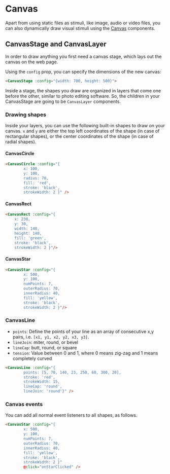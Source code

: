 # Canvas
Apart from using static files as stimuli, like image, audio or video files,
you can also dynamically draw visual stimuli using the [Canvas](http://magpie-reference.netlify.app/#canvas) components.

## CanvasStage and CanvasLayer
In order to draw anything you first need a canvas stage, which lays out the canvas on the web page.

Using the `config` prop, you can specify the dimensions of the new canvas:
```html
<CanvasStage :config="{width: 700, height: 500}">
```

Inside a stage, the shapes you draw are organized in layers that come one before the other, similar
to photo editing software. So, the children in your CanvasStage are going to be `CanvasLayer` components.

### Drawing shapes
Inside your layers, you can use the following built-in shapes to draw on your canvas. `x` and `y` are either the top left
coordinates of the shape (in case of rectangular shapes), or the center coordinates of the shape (in case of radial shapes).

#### CanvasCircle
```html
<CanvasCircle :config="{
        x: 100,
        y: 100,
        radius: 70,
        fill: 'red',
        stroke: 'black',
        strokeWidth: 2 }" />
```

#### CanvasRect
```html
<CanvasRect :config="{
    x: 230,
    y: 30,
    width: 140,
    height: 140,
    fill: 'green',
    stroke: 'black',
    strokeWidth: 2 }"/>
```

#### CanvasStar
```html
<CanvasStar :config="{
        x: 500,
        y: 100,
        numPoints: 7,
        outerRadius: 70,
        innerRadius: 40,
        fill: 'yellow',
        stroke: 'black',
        strokeWidth: 2 }"/>
```

### CanvasLine
* `points`: Define the points of your line as an array of consecutive x,y pairs, i.e. `[x1, y1, x2, y2, x3, y3]`.
* `lineJoin`: miter, round, or bevel
* `lineCap`: butt, round, or square
* `tension`: Value between 0 and 1, where 0 means zig-zag and 1 means completely curved 

```html
<CanvasLine :config="{
        points: [5, 70, 140, 23, 250, 60, 300, 20],
        stroke: 'red',
        strokeWidth: 15,
        lineCap: 'round',
        lineJoin: 'round'}" />
```

### Canvas events
You can add all normal event listeners to all shapes, as follows.

```html
<CanvasStar :config="{
        x: 500,
        y: 100,
        numPoints: 7,
        outerRadius: 70,
        innerRadius: 40,
        fill: 'yellow',
        stroke: 'black',
        strokeWidth: 2 }"
        @click="onStarClicked" />
```
